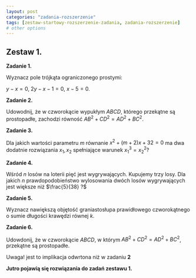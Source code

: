 ```yaml
---
layout: post
categories: "zadania-rozszerzenie"
tags: [zestaw-startowy-rozszerzenie-zadania, zadania-rozszerzenie]
# other options
---
```


## Zestaw 1.

**Zadanie 1.** 

Wyznacz pole trójkąta ograniczonego prostymi: 

$y-x=0,\ 2y-x-1=0,\ x-5=0.$

**Zadanie 2.**

Udowodnij, że w czworokącie wypukłym $ABCD$, którego przekątne są prostopadłe, zachodzi równość $AB^{2} +CD^{2} =AD^{2} +BC^{2}$.

**Zadanie 3.**

Dla jakich wartości parametru $m$ równanie $x^{2}+( m+2) x+32=0$ ma dwa dodatnie rozwiązania $x_{1} ,x_{2}$ spełniające warunek $x^3_1=x^2_2$?

**Zadanie 4.**

Wśród $n$ losów na loterii pięć jest wygrywających. Kupujemy trzy losy. Dla jakich $n$ prawdopodobieństwo wylosowania dwóch losów wygrywających jest większe niż $\frac{5}{38} ?$

**Zadanie 5.**

Wyznacz nawiększą objętość graniastosłupa prawidłowego czworokątnego o sumie długości krawędzi równej $k$.

**Zadanie 6.**

Udowdonij, że w czworokącie $ABCD,$ w którym $AB^{2} +CD^{2} =AD^{2} +BC^{2}$, przekątne są prostopadłe.

Uwaga! jest to implikacja odwrtona niż w zadaniu **2**

**Jutro pojawią się rozwiązania do zadań zestawu 1.**